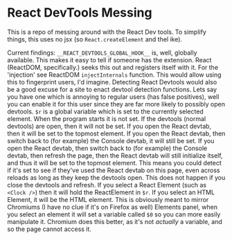 # React DevTools Messing
This is a repo of messing around with the React Dev tools. To simplify things, this uses no jsx (so `React.createElement` and thel ike).

Current findings:
	`__REACT_DEVTOOLS_GLOBAL_HOOK__` is, well, globally available. This makes it easy to tell if someone has the extension. React (ReactDOM, specifically.) seeks this out and registers itself with it. 
		For the 'injection' see ReactDOM `injectInternals` function.
		This would allow using this to fingerprint users, I'd imagine.
		Detecting React Devtools would also be a good excuse for a site to enact devtool detection functions. Lets say you have one which is annoying to regular users (has false positives), well you can enable it for this user since they are far more likely to possibly open devtools.
	`$r` is a global variable which is set to the currently selected element.
		When the program starts it is not set. If the devtools (normal devtools) are open, then it will not be set.
		If you open the React devtab, then it will be set to the topmost element.
		If you open the React devtab, then switch back to (for example) the Console devtab, it will still be set.
		If you open the React devtab, then switch back to (for example) the Console devtab, then refresh the page, then the React devtab will still initialize itself, and thus it will be set to the topmost element.
			This means you could detect if it's set to see if they've used the React devtab on this page, even across reloads as long as they keep the devtools open. This does not happen if you close the devtools and refresh.
		If you select a React Element (such as `<Clock />`) then it will hold the ReactElement in `$r`.
		If you select an HTML Element, it will be the HTML element.
		This is obviously meant to mirror Chromiums (I have no clue if it's on Firefox as well) Elements panel, when you select an element it will set a variable called `$0` so you can more easily manipulate it. Chromium does this better, as it's not *actually* a variable, and so the page cannot access it.